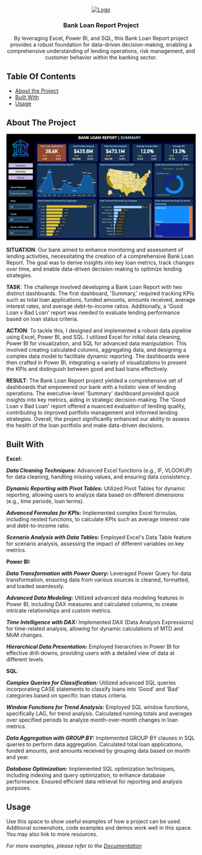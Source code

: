 <br/>
<p align="center">
  <a href="https://github.com/m-aviarchuk/Bank_Loan_Report_Project">
    <img src="Images/Header_img.png" alt="Logo">
  </a>

  <h3 align="center">Bank Loan Report Project</h3>

  <p align="center">
    By leveraging Excel, Power BI, and SQL, this Bank Loan Report project provides a robust foundation for data-driven decision-making, enabling a comprehensive understanding of lending operations, risk management, and customer behavior within the banking sector.
    <br/>
  </p>
</p>



## Table Of Contents

* [About the Project](#about-the-project)
* [Built With](#built-with)
* [Usage](#usage)

## About The Project

![Screen Shot](Images/PBI_Overview.png)

**SITUATION**:
Our bank aimed to enhance monitoring and assessment of lending activities, necessitating the creation of a comprehensive Bank Loan Report. The goal was to derive insights into key loan metrics, track changes over time, and enable data-driven decision-making to optimize lending strategies.

**TASK**:
The challenge involved developing a Bank Loan Report with two distinct dashboards. The first dashboard, 'Summary,' required tracking KPIs such as total loan applications, funded amounts, amounts received, average interest rates, and average debt-to-income ratios. Additionally, a 'Good Loan v Bad Loan' report was needed to evaluate lending performance based on loan status criteria.

**ACTION**:
To tackle this, I designed and implemented a robust data pipeline using Excel, Power BI, and SQL. I utilized Excel for initial data cleaning, Power BI for visualization, and SQL for advanced data manipulation. This involved creating calculated columns, aggregating data, and designing a complex data model to facilitate dynamic reporting. The dashboards were then crafted in Power BI, integrating a variety of visualizations to present the KPIs and distinguish between good and bad loans effectively.

**RESULT**:
The Bank Loan Report project yielded a comprehensive set of dashboards that empowered our bank with a holistic view of lending operations. The executive-level 'Summary' dashboard provided quick insights into key metrics, aiding in strategic decision-making. The 'Good Loan v Bad Loan' report offered a nuanced evaluation of lending quality, contributing to improved portfolio management and informed lending strategies. Overall, the project significantly enhanced our ability to assess the health of the loan portfolio and make data-driven decisions.


## Built With

**Excel:**

***Data Cleaning Techniques:***
Advanced Excel functions (e.g., IF, VLOOKUP) for data cleaning, handling missing values, and ensuring data consistency.

***Dynamic Reporting with Pivot Tables:***
Utilized Pivot Tables for dynamic reporting, allowing users to analyze data based on different dimensions (e.g., time periods, loan terms).

***Advanced Formulas for KPIs:***
Implemented complex Excel formulas, including nested functions, to calculate KPIs such as average interest rate and debt-to-income ratio.

***Scenario Analysis with Data Tables:***
Employed Excel's Data Table feature for scenario analysis, assessing the impact of different variables on key metrics.


**Power BI:**

***Data Transformation with Power Query:***
Leveraged Power Query for data transformation, ensuring data from various sources is cleaned, formatted, and loaded seamlessly.

***Advanced Data Modeling:***
Utilized advanced data modeling features in Power BI, including DAX measures and calculated columns, to create intricate relationships and custom metrics.

***Time Intelligence with DAX:***
Implemented DAX (Data Analysis Expressions) for time-related analysis, allowing for dynamic calculations of MTD and MoM changes.

***Hierarchical Data Presentation:***
Employed hierarchies in Power BI for effective drill-downs, providing users with a detailed view of data at different levels.


**SQL**:

***Complex Queries for Classification:***
Utilized advanced SQL queries incorporating CASE statements to classify loans into 'Good' and 'Bad' categories based on specific loan status criteria.

***Window Functions for Trend Analysis:***
Employed SQL window functions, specifically LAG, for trend analysis. Calculated running totals and averages over specified periods to analyze month-over-month changes in loan metrics.

***Data Aggregation with GROUP BY:***
Implemented GROUP BY clauses in SQL queries to perform data aggregation. Calculated total loan applications, funded amounts, and amounts received by grouping data based on month and year.

***Database Optimization:***
Implemented SQL optimization techniques, including indexing and query optimization, to enhance database performance. Ensured efficient data retrieval for reporting and analysis purposes.


## Usage

Use this space to show useful examples of how a project can be used. Additional screenshots, code examples and demos work well in this space. You may also link to more resources.

_For more examples, please refer to the [Documentation](https://example.com)_
